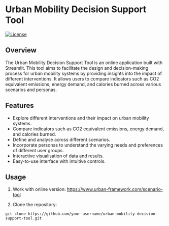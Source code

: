# Urban Mobility Decision Support Tool

[![License](https://img.shields.io/badge/License-MIT-blue.svg)](https://opensource.org/licenses/MIT)

## Overview

The Urban Mobility Decision Support Tool is an online application built with Streamlit. This tool aims to facilitate the design and decision-making process for urban mobility systems by providing insights into the impact of different interventions. It allows users to compare indicators such as CO2 equivalent emissions, energy demand, and calories burned across various scenarios and personas.

## Features

- Explore different interventions and their impact on urban mobility systems.
- Compare indicators such as CO2 equivalent emissions, energy demand, and calories burned.
- Define and analyse across different scenarios.
- Incorporate personas to understand the varying needs and preferences of different user groups.
- Interactive visualisation of data and results.
- Easy-to-use interface with intuitive controls.

## Usage

1. Work with online version: https://www.urban-framework.com/scenario-tool

1. Clone the repository:

```shell
git clone https://github.com/your-username/urban-mobility-decision-support-tool.git
